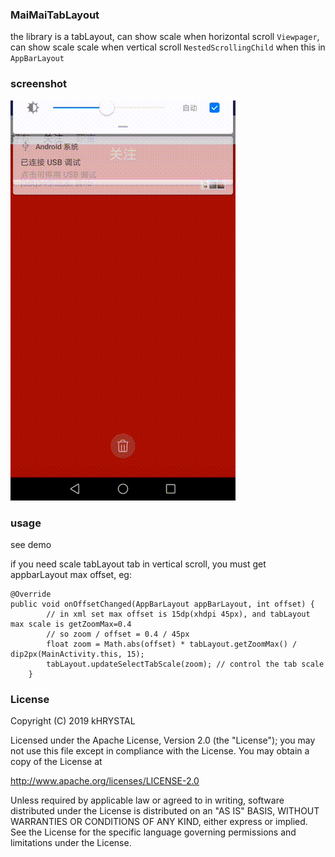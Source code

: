 ### MaiMaiTabLayout

the library is a tabLayout, can show scale when horizontal scroll `Viewpager`, can show scale scale when vertical scroll `NestedScrollingChild` when this in `AppBarLayout`

### screenshot

![MaiMaiTabLayout](https://github.com/kHRYSTAL/MaiMaiTabLayout/blob/master/screenshot/screenshot.gif)

### usage
see demo

if you need scale tabLayout tab in vertical scroll, you must get appbarLayout
max offset, eg:

```
@Override
public void onOffsetChanged(AppBarLayout appBarLayout, int offset) {
        // in xml set max offset is 15dp(xhdpi 45px), and tabLayout max scale is getZoomMax=0.4
        // so zoom / offset = 0.4 / 45px
        float zoom = Math.abs(offset) * tabLayout.getZoomMax() / dip2px(MainActivity.this, 15);
        tabLayout.updateSelectTabScale(zoom); // control the tab scale
    }
```

### License

Copyright (C) 2019 kHRYSTAL

Licensed under the Apache License, Version 2.0 (the "License");
you may not use this file except in compliance with the License.
You may obtain a copy of the License at

   http://www.apache.org/licenses/LICENSE-2.0

Unless required by applicable law or agreed to in writing, software
distributed under the License is distributed on an "AS IS" BASIS,
WITHOUT WARRANTIES OR CONDITIONS OF ANY KIND, either express or implied.
See the License for the specific language governing permissions and
limitations under the License.

